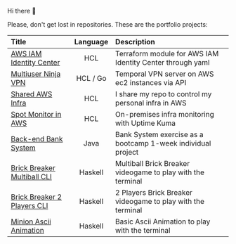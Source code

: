 Hi there 👋

Please, don't get lost in repositories. These are the portfolio projects:

<!--
**gerardVM/gerardVM** is a ✨ _special_ ✨ repository because its `README.md` (this file) appears on your GitHub profile.

Here are some ideas to get you started:

- 🔭 I’m currently working on ...
- 🌱 I’m currently learning ...
- 👯 I’m looking to collaborate on ...
- 🤔 I’m looking for help with ...
- 💬 Ask me about ...
- 📫 How to reach me: ...
- 😄 Pronouns: ...
- ⚡ Fun fact: ...
-->

Title | Language | Description
:--- | :---: | :---
[AWS IAM Identity Center](https://github.com/gerardVM/terraform-aws-iam-identity-center) | HCL | Terraform module for AWS IAM Identity Center through yaml
[Multiuser Ninja VPN](https://github.com/gerardVM/ninja-vpn) | HCL / Go | Temporal VPN server on AWS ec2 instances via API
[Shared AWS Infra](https://github.com/gerardVM/shared-infra) | HCL | I share my repo to control my personal infra in AWS
[Spot Monitor in AWS](https://github.com/gerardVM/spot-monitor) | HCL | On-premises infra monitoring with Uptime Kuma
[Back-end Bank System](https://github.com/gerardVM/IronHack-Personal-Project) | Java | Bank System exercise as a bootcamp 1-week individual project
[Brick Breaker Multiball CLI](https://github.com/gerardVM/brick-breaker-multi-ball) | Haskell | Multiball Brick Breaker videogame to play with the terminal
[Brick Breaker 2 Players CLI](https://github.com/gerardVM/brick-breaker) | Haskell | 2 Players Brick Breaker videogame to play with the terminal
[Minion Ascii Animation](https://github.com/gerardVM/ascii-animation-haskell) | Haskell | Basic Ascii Animation to play with the terminal
